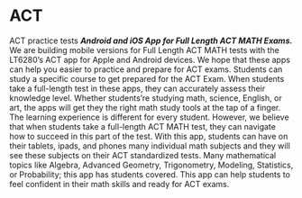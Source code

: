 # ACT
ACT practice tests
***Android and iOS App for Full Length ACT MATH Exams.***
We are building mobile versions for Full Length ACT MATH tests with the LT6280’s ACT app for Apple and Android devices. We hope that these apps can help you easier to practice and prepare for ACT exams. Students can study a specific course to get prepared for the ACT Exam. When students take a full-length test in these apps, they can accurately assess their knowledge level. Whether students’re studying math, science, English, or art, the apps will get they the right math study tools at the tap of a finger. The learning experience is different for every student. However, we believe that when students take a full-length ACT MATH test, they can navigate how to succeed in this part of the test. With this app, students can have on their tablets, ipads, and phones many individual math subjects and they will see these subjects on their ACT standardized tests. Many mathematical topics like Algebra, Advanced Geometry, Trigonometry, Modeling, Statistics, or Probability; this app has students covered. This app can help students to feel confident in their math skills and ready for ACT exams.


